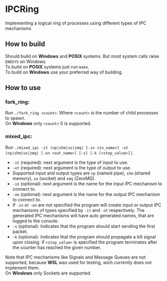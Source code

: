 # IPCRing
Implementing a logical ring of processes using different types of IPC mechanisms

## How to build
Should build on **Windows** and **POSIX** systems. But most system calls raise ``ENOSYS`` on Windows.\
To build on **POSIX** systems just run ``make``.\
To build on **Windows** use your preferred way of building.

## How to use
### fork_ring:
Run ``./fork_ring <count>``. Where ``<count>`` is the number of child processes to spawn.\
On **Windows** only ``<count>`` 0 is supported.

### mixed_ipc:
Run ``./mixed_ipc -it (np|shm|so|zmq) [-in <in_name>] -ot (np|shm|so|zmq) [-on <out_name>] [-s] [-k [<stop_value>]]``.
- ``-it`` (required): next argument is the type of input to use.
- ``-ot`` (required): next argument is the type of output to use.
- Supported input and output types are ``np`` (named pipe), ``shm`` (shared memory), ``so`` (socket) and ``zmq`` (ZeroMQ).
- ``-in`` (optional): next argument is the name for the input IPC mechanism to connect to.
- ``-on`` (optional): next argument is the name for the output IPC mechanism to connect to.
- If ``-in`` or ``-on`` are not specified the program will create input or output IPC mechanisms of types specified by ``-it`` and ``-ot`` respectively. The generated IPC mechanisms will have auto generated names, that are logged to the console.
- ``-s`` (optional): Indicates that the program should start sending the first packet.
- ``-k`` (optional): Indicates that the program should propagate a kill signal upon closing.
If ``<stop_value>`` is specified the program terminates after the counter has reached the given number.

Note that IPC mechanisms like Signals and Message Queues are not supported,
because **WSL** was used for testing, wich currently does not implement them.\
On **Windows** only Sockets are supported.
